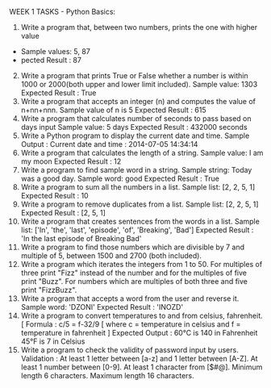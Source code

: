 WEEK 1 TASKS - Python Basics:
1. Write a program that, between two numbers, prints the one with higher value
- Sample values: 5, 87
- pected Result : 87
2. Write a program that prints True or False whether a number is within 1000 or 2000(both upper and lower limit included).
Sample value: 1303
Expected Result : True
3. Write a program that accepts an integer (n) and computes the value of n+nn+nnn.
Sample value of n is 5
Expected Result : 615
4. Write a program that calculates number of seconds to pass based on days input
Sample value: 5 days
Expected Result : 432000 seconds
5. Write a Python program to display the current date and time.
Sample Output :
Current date and time :
2014-07-05 14:34:14
6. Write a program that calculates the length of a string.
Sample value: I am my moon
Expected Result : 12
7. Write a program to find sample word in a string.
Sample string: Today was a good day.
Sample word: good
Expected Result : True
8. Write a program to sum all the numbers in a list.
Sample list: [2, 2, 5, 1]
Expected Result : 10
9. Write a program to remove duplicates from a list.
Sample list: [2, 2, 5, 1]
Expected Result : [2, 5, 1]
10. Write a program that creates sentences from the words in a list.
Sample list: ['In', 'the', 'last', 'episode', 'of', 'Breaking', 'Bad']
Expected Result : 'In the last episode of Breaking Bad'
11. Write a program to find those numbers which are divisible by 7 and multiple of 5, between 1500 and 2700 (both included).
12. Write a program which iterates the integers from 1 to 50. For multiples of three print "Fizz" instead of the number and for the multiples of five print "Buzz". For numbers which are multiples of both three and five print "FizzBuzz".
13. Write a program that accepts a word from the user and reverse it.
Sample word: 'DZONI'
Expected Result : 'INOZD'
14. Write a program to convert temperatures to and from celsius, fahrenheit.
[ Formula : c/5 = f-32/9 [ where c = temperature in celsius and f = temperature in fahrenheit ]
Expected Output :
60°C is 140 in Fahrenheit
45°F is 7 in Celsius
15. Write a program to check the validity of password input by users.
Validation :
At least 1 letter between [a-z] and 1 letter between [A-Z].
At least 1 number between [0-9].
At least 1 character from [$#@].
Minimum length 6 characters.
Maximum length 16 characters.
